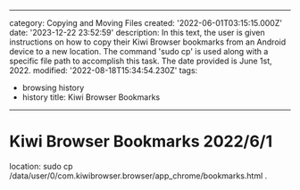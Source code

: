 ------
category: Copying and Moving Files
created: '2022-06-01T03:15:15.000Z'
date: '2023-12-22 23:52:59'
description: In this text, the user is given instructions on how to copy their Kiwi
  Browser bookmarks from an Android device to a new location. The command 'sudo cp'
  is used along with a specific file path to accomplish this task. The date provided
  is June 1st, 2022.
modified: '2022-08-18T15:34:54.230Z'
tags:
- browsing history
- history
title: Kiwi Browser Bookmarks
------

# Kiwi Browser Bookmarks 2022/6/1

location:
sudo cp /data/user/0/com.kiwibrowser.browser/app_chrome/bookmarks.html .

